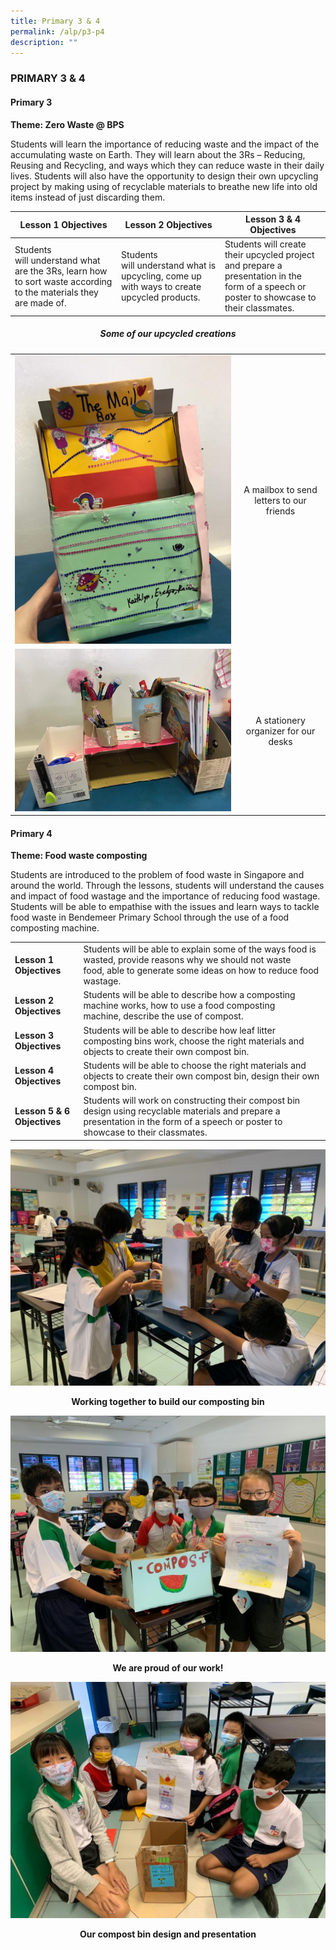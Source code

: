 ```yaml
---
title: Primary 3 & 4
permalink: /alp/p3-p4
description: ""
---
```

### PRIMARY 3 & 4

#### Primary 3

**Theme: Zero Waste @ BPS**

Students will learn the importance of reducing waste and the impact of the accumulating waste on Earth. They will learn about the 3Rs – Reducing, Reusing and Recycling, and ways which they can reduce waste in their daily lives. Students will also have the opportunity to design their own upcycling project by making using of recyclable materials to breathe new life into old items instead of just discarding them.

| Lesson 1 Objectives | Lesson 2 Objectives | Lesson 3 & 4 Objectives |
| --- | --- | --- |
| Students will understand what are the 3Rs, learn how to sort waste according to the materials they are made of.  | Students will understand what is upcycling, come up with ways to create upcycled products.  | Students will create their upcycled project and prepare a presentation in the form of a speech or poster to showcase to their classmates.  |

<h5 align="center"> Some of our upcycled creations </h5>

| | |
| --- | --- |
| ![](/images/p3%201.jpg) | <p align="center">A mailbox to send letters to our friends</p> |
| ![](/images/p3%202.jpg)  | <p align="center">A stationery organizer for our desks  </p> |

  

#### Primary 4

**Theme: Food waste composting**

Students are introduced to the problem of food waste in Singapore and around the world. Through the lessons, students will understand the causes and impact of food wastage and the importance of reducing food wastage. Students will be able to empathise with the issues and learn ways to tackle food waste in Bendemeer Primary School through the use of a food composting machine.

| | |
| --- | --- |
| **Lesson 1 Objectives** | Students will be able to explain some of the ways food is wasted, provide reasons why we should not waste food, able to generate some ideas on how to reduce food wastage.  |
| **Lesson 2 Objectives**   | Students will be able to describe how a composting machine works, how to use a food composting machine, describe the use of compost. |
| **Lesson 3 Objectives** | Students will be able to describe how leaf litter composting bins work, choose the right materials and objects to create their own compost bin. |
| **Lesson 4 Objectives** | Students will be able to choose the right materials and objects to create their own compost bin, design their own compost bin. |
| **Lesson 5 & 6 Objectives** | Students will work on constructing their compost bin design using recyclable materials and prepare a presentation in the form of a speech or poster to showcase to their classmates. |

  
![](/images/p4%201.jpg)

**<p align="center">Working together to build our composting bin</p>**

![](/images/p4%202.jpg)

**<p align="center">We are proud of our work!</p>**

![](/images/p4%203.jpg)

**<p align="center">Our compost bin design and presentation</p>**